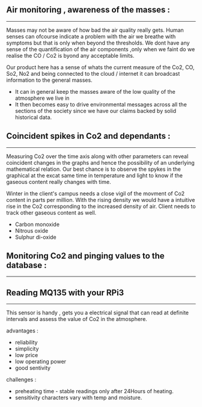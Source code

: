 <!-- Making the reader aware of the problem statement and the KPIs that need be monitored. -->
## Air monitoring , awareness of the masses :
****
Masses may not be aware of how bad the air quality really gets. Human senses can ofcourse indicate a problem with the air we breathe with symptoms but that is only when beyond the thresholds. We dont have any sense of the quantification of the air components ,only when we faint do we realise the CO / Co2 is byond any acceptable limits.

Our product here has a sense of whats the current measure of the Co2, CO, So2, No2 and being connected to the cloud / internet it can broadcast information to the general masses.

- It can in general keep the masses aware of the low quality of the atmosphere we live in
- It then becomes easy to drive environmental messages across all the sections of the society since we have our claims backed by solid historical data.

## Coincident spikes in Co2 and dependants :
****

Measuring Co2 over the time axis along with other parameters can reveal coincident changes in the graphs and hence the possibility of an underlying mathematical relation.
Our best chance is to observe the spykes  in the graphical at the excat same time in temperature and light to know if the gaseous content really changes with time.

Winter in the client's campus needs a close vigil of the movment of Co2 content in parts per million. With the rising density we would have a intuitive rise in the Co2 corresponding to the increased density of air. Client needs to track other gaseous content as well.

- Carbon monoxide
- Nitrous oxide 
- Sulphur di-oxide


<!--  this section makes more business sense-->
## Monitoring Co2 and pinging values to the database :
****


<!-- this section  is way too technical to be put out here -->
## Reading MQ135 with your RPi3
****

This sensor is handy , gets you a electrical signal that can read at definite intervals and assess the value of Co2 in the atmosphere.

advantages :
- reliability
- simplicity
- low price
- low operating power
- good sentivity

challenges :
- preheating time - stable readings only after 24Hours of heating.
- sensitivity characters vary with temp and moisture.
